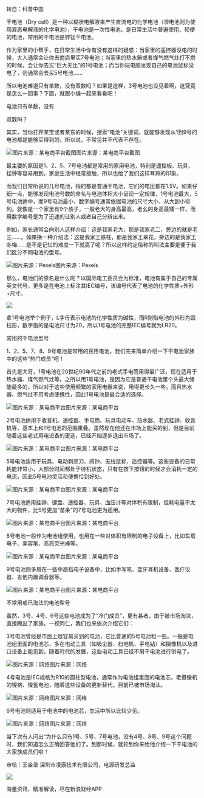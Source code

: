 转自：科普中国

干电池（Dry cell）是一种以糊状电解液来产生直流电的化学电池（湿电池则为使用液态电解液的化学电池），干电池是一次性电池，是日常生活中普遍使用、轻便的电池，常用的干电池是锌锰干电池。

作为家里的小帮手，在日常生活中你有没有这样的疑惑：当家里的遥控器没电的时候，大人通常会让你去商店里买7号电池；当家里的热水器或者煤气燃气灶打不燃的时候，会让你去买“巨大无比”的1号电池；而当你玩电脑发现自己的电池鼠标没电了，则通常会去买5号电池……

所以电池难道只有单数，没有双数吗？如果是这样，3号电池也没见着啊，这究竟是怎么一回事？下面，就跟小编一起来看看吧！

电池只有单数，没有

双数吗？

其实，当你打开某宝或者某东的时候，搜索“电池”关键词，就能够发现从1到9号的电池都是能够买得到的。所以说，不常见并不代表不存在。

![图片来源：某电商平台截图](https://n.sinaimg.cn/sinakd20221024s/565/w1080h1085/20221024/a8c7-ea981e4b778ac983b4dd0c4d97596740.png)图片来源：某电商平台截图

最主要的原因是1、2、5、7号电池都是常用的家用电池，特别是遥控板、玩具、挂钟等容易用到，家庭生活中经常接触，所以也给了我们这样耳熟的印象。

而我们日常所说的几号电池，指的都是普通干电池，它们的电压都在1.5V。如果仔细一点，能够发现电池号数的命名与电池体积大小呈现一定规律，1号电池最大，5号电池适中，而9号电池最小，数字编号通常依据电池的尺寸大小，从大到小排列。就像是一个家里有9个孩子，一般老大的身高最高，老幺的身高最矮一样，而用数字编号是为了迅速的让别人或者自己分辨出来。

例如，家长通常会向别人这样介绍：这是我家老大，那是我家老二，旁边的就是老三……。如果换一种介绍法：这是我家王铁柱，那是我家王翠花，旁边的是我家王冬梅……是不是记忆的难度一下就高了呢？所以这样约定俗称的叫法主要是便于我们区分不同电池的型号。

![图片来源：Pexels](https://n.sinaimg.cn/sinakd20221024s/160/w501h459/20221024/c49a-0279cfeee9caf408403762dc380e77b7.png)图片来源：Pexels

那么，电池们的原名是什么呢？以国际电工委员会为标准，电池有属于自己的专属英文代号，更多是在电池上标注其IEC编号，该编号代表了电池的化学性质+外形+尺寸。

![](https://n.sinaimg.cn/sinakd20221024s/164/w1080h684/20221024/d788-f19670acf44dc702e8617bff5988d60f.png)

拿1号电池举个例子，L字母表示电池的化学性质为碱性，而R则指电池的外形为圆柱形，数字指的是电池尺寸为20，所以1号电池的完整IEC编号就为LR20。

常用的干电池型号

1、2、5、7、8、9号电池是常用的民用电池，我们先来简单介绍一下干电池家族中的这些“热门成员”吧！

首先是大哥，1号电池在20世纪90年代之前的老式手电筒用得最广泛，现在适用于热水器、煤气燃气灶等。之所以用1号电池，是因为它是普通干电池里个头最大储能最多的，所以对于这些使用频繁的家用电器来说，用得更长久一些，而且热水器、燃气灶不用考虑便携性，因此1号电池是最合适的选择。

![图片来源：某电商平台](https://n.sinaimg.cn/sinakd20221024s/76/w436h440/20221024/a9c6-74cfabaedee1cf26b7d62c0849c8ba26.jpg)图片来源：某电商平台

2号电池适用于收音机、遥控器、手电筒、玩具电动车、热水器、老式挂钟、收音机等，基本上和1号电池的范围重叠。虽然现在他还在市场上能买的到，但是目前随着这些老式用电设备的更迭，已经开始逐步退出市场了。

![图片来源：某电商平台](https://n.sinaimg.cn/sinakd20221024s/30/w418h412/20221024/8b93-4bf27560e3e9430bc38353c3892158ff.jpg)图片来源：某电商平台

5号电池适用于玩具、电动剃须刀、闹钟、无线鼠标、遥控器等。这些设备的日常耗能非常小，大部分时间都处于待机状态，只有在按下按钮的时候才会消耗一定的电流，因此5号电池灵活和便携恰到好处。

![图片来源：某电商平台](https://n.sinaimg.cn/sinakd20221024s/38/w426h412/20221024/12b1-015c1f92a3b1f56a1da299d781f199b2.jpg)图片来源：某电商平台

7号电池适用挂钟、键盘、遥控器、玩具、血压计等对体积有限制，但耗电量不太大的物件，比5号更加“苗条”的7号电池更为适用。

![图片来源：某电商平台](https://n.sinaimg.cn/sinakd20221024s/777/w375h402/20221024/cc06-dfac1c1fd4a6707dd9aad2c9a8145dcc.jpg)图片来源：某电商平台

8号电池一般作为电池组使用，也用在一些对体积有限制的电子设备上，比如车载电子、美容笔、高亮荧光棒等。

![图片来源：某电商平台](https://n.sinaimg.cn/sinakd20221024s/200/w500h500/20221024/9dad-da9d363d99deca55fe0dde7360134e20.jpg)图片来源：某电商平台

9号电池则多用在一些中高档电子设备中，比如手写笔、蓝牙耳机设备、医疗仪器、吉他内置调音器等。

![图片来源：某电商平台](https://n.sinaimg.cn/sinakd20221024s/790/w373h417/20221024/bd6d-a3ee72568bdd00e05f1b679a92d9d7b0.jpg)图片来源：某电商平台

不常用或已淘汰的电池型号

虽然，3号、4号、6号这些电池成为了“冷门成员”，更有甚者，由于被市场淘汰，直接踢出了家族。一视同仁，我们也来依次介绍它们：

3号电池曾经是市面上很容易买到的电池，它比普通的5号电池粗一些。一般是电池组里面的电池芯，多在电动工具（如吸尘器、扫地机、手电钻）和摄像机以及进口设备上能见到。随着时代的发展，这些电动工具已经不用干电池进行供电了。

![图片来源：网络](https://n.sinaimg.cn/sinakd20221024s/732/w490h242/20221024/c41f-58ad378f112dfc34400d06f9ff879a78.png)图片来源：网络

4号电池是IEC规格为R10的圆柱型电池，通常作为电池组里面的电池芯，老摄像机的镍铬、镍氢电池，随着这些设备的更新替代，目前已被市场淘汰。

![图片来源：网络](https://n.sinaimg.cn/sinakd20221024s/526/w227h299/20221024/432f-c472ffb948fd6f4d9f90ad03f20f2c03.png)图片来源：网络

6号电池则适用于电池中的电池芯，生活中所以比较少见。

![图片来源：网络](https://n.sinaimg.cn/sinakd20221024s/485/w198h287/20221024/bbd4-3bb14cb36e95ac9f98e0c69df390ad14.png)图片来源：网络

当下次有人问出“为什么只有1号、5号、7号电池，没有4号、8号、9号这个问题时，我们知道怎么正确回答他们了。到那时候，就轮到你来给他介绍一下干电池的大家族成员们啦！

审核｜王金录 深圳市凌康技术有限公司，电源研发总监

![](https://n.sinaimg.cn/finance/cece9e13/20200514/343233024.png)

海量资讯、精准解读，尽在新浪财经APP